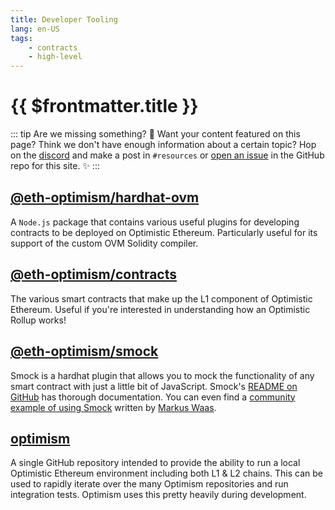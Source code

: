 ```yaml
---
title: Developer Tooling
lang: en-US
tags:
    - contracts
    - high-level
---
```


# {{ $frontmatter.title }}

::: tip Are we missing something? 🧐
Want your content featured on this page?
Think we don't have enough information about a certain topic?
Hop on the [discord](https://discord.optimism.io) and make a post in `#resources` or [open an issue](https://github.com/ethereum-optimism/community-hub/issues) in the GitHub repo for this site. ✨
:::

## [@eth-optimism/hardhat-ovm](https://github.com/ethereum-optimism/optimism/tree/master/packages/hardhat-ovm)

A `Node.js` package that contains various useful plugins for developing contracts to be deployed on Optimistic Ethereum.
Particularly useful for its support of the custom OVM Solidity compiler.

## [@eth-optimism/contracts](https://github.com/ethereum-optimism/optimism/tree/master/packages/contracts)
  
The various smart contracts that make up the L1 component of Optimistic Ethereum.
Useful if you're interested in understanding how an Optimistic Rollup works!

## [@eth-optimism/smock](https://github.com/ethereum-optimism/optimism/tree/master/packages/smock) 
  
Smock is a hardhat plugin that allows you to mock the functionality of any smart contract with just a little bit of JavaScript.
Smock's [README on GitHub](https://github.com/ethereum-optimism/optimism/tree/master/packages/smock/README.md) has thorough documentation.
You can even find a [community example of using Smock](https://soliditydeveloper.com/smock) written by [Markus Waas](https://soliditydeveloper.com/markuswaas/).

## [optimism](https://github.com/ethereum-optimism/optimism/tree/master/ops)

A single GitHub repository intended to provide the ability to run a local Optimistic Ethereum environment including both L1 & L2 chains.
This can be used to rapidly iterate over the many Optimism repositories and run integration tests.
Optimism uses this pretty heavily during development.
